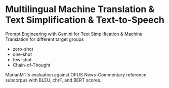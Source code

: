 # Multilingual Machine Translation & Text Simplification & Text-to-Speech

Prompt Engineering with Gemini for Text Simplification & Machine Translation for different target groups
  - zero-shot
  - one-shot
  - few-shot
  - Chain-of-Thought

MarianMT's evaluation against OPUS News-Commentary reference subcorpus with BLEU, chrF, and BERT scores.

